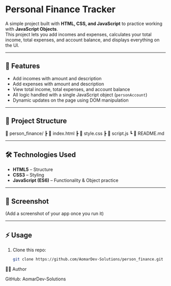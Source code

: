 # Personal Finance Tracker

A simple project built with **HTML, CSS, and JavaScript** to practice working with **JavaScript Objects**.  
This project lets you add incomes and expenses, calculates your total income, total expenses, and account balance, and displays everything on the UI.

---

## 🚀 Features
- Add incomes with amount and description
- Add expenses with amount and description
- View total income, total expenses, and account balance
- All logic handled with a single JavaScript object (`personAccount`)
- Dynamic updates on the page using DOM manipulation

---

## 📂 Project Structure

📁 person_finance/
┣ 📄 index.html
┣ 📄 style.css
┣ 📄 script.js
┗ 📄 README.md


---

## 🛠️ Technologies Used
- **HTML5** – Structure
- **CSS3** – Styling
- **JavaScript (ES6)** – Functionality & Object practice

---

## 📸 Screenshot
(Add a screenshot of your app once you run it)

---

## ⚡ Usage
1. Clone this repo:
   ```bash
   git clone https://github.com/AomarDev-Solutions/person_finance.git
👨‍💻 Author

GitHub: AomarDev-Solutions

